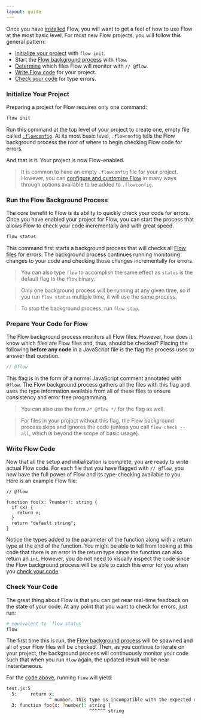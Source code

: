 ```yaml
---
layout: guide
---
```


Once you have [installed](../docs/install/) Flow, you will want to get a feel of how to use Flow at the most basic level. For most new Flow projects, you will follow this general pattern:

- [Initialize your project](#toc-initialize-project) with `flow init`.
- Start the [Flow background process](#toc-run-flow-background-process) with `flow`.
- [Determine](#toc-prepare-code-for-flow) which files Flow will monitor with `// @flow`.
- [Write Flow code](#toc-write-flow-code) for your project.
- [Check your code](#toc-check-your-code) for type errors.

### Initialize Your Project <a class="toc" id="toc-initialize-your-project" href="#toc-initialize-your-project"></a>

Preparing a project for Flow requires only one command:

```sh
flow init
```

Run this command at the top level of your project to create one, empty file called [`.flowconfig`](../config/). At its most basic level, `.flowconfig` tells the Flow background process the root of where to begin checking Flow code for errors.

And that is it. Your project is now Flow-enabled.

> It is common to have an empty `.flowconfig` file for your project. However, you can [configure and customize Flow](../config/) in many ways through options available to be added to `.flowconfig`.

### Run the Flow Background Process <a class="toc" id="toc-run-the-flow-background-process" href="#toc-run-the-flow-background-process"></a>

The core benefit to Flow is its ability to quickly check your code for errors. Once you have enabled your project for Flow, you can start the process that allows Flow to check your code incrementally and with great speed.

```sh
flow status
```

This command first starts a background process that will checks all [Flow files](#toc-prepare-your-code-for-flow) for errors. The background process continues running monitoring changes to your code and checking those changes incrementally for errors.

> You can also type `flow` to accomplish the same effect as `status` is the default flag to the `flow` binary.

> Only one background process will be running at any given time, so if you run `flow status` multiple time, it will use the same process.

> To stop the background process, run `flow stop`.

### Prepare Your Code for Flow <a class="toc" id="toc-prepare-your-code-for-flow" href="#toc-prepare-your-code-for-flow"></a>

The Flow background process monitors all Flow files. However, how does it know which files are Flow files and, thus, should be checked? Placing the following **before any code** in a JavaScript file is the flag the process uses to answer that question.

```js
// @flow
```

This flag is in the form of a normal JavaScript comment annotated with `@flow`. The Flow background process gathers all the files with this flag and uses the type information available from all of these files to ensure consistency and error free programming.

> You can also use the form `/* @flow */` for the flag as well.

> For files in your project without this flag, the Flow background process skips and ignores the code (unless you call `flow check --all`, which is beyond the scope of basic usage).

### Write Flow Code <a class="toc" id="toc-write-flow-code" href="#toc-write-flow-code"></a>

Now that all the setup and initialization is complete, you are ready to write actual Flow code. For each file that you have flagged with `// @flow`, you now have the full power of Flow and its type-checking available to you. Here is an example Flow file:

```
// @flow

function foo(x: ?number): string {
  if (x) {
    return x;
  }
  return "default string";
}
```

Notice the types added to the parameter of the function along with a return type at the end of the function. You might be able to tell from looking at this code that there is an error in the return type since the function can also return an `int`. However, you do not need to visually inspect the code since the Flow background process will be able to catch this error for you when you [check your code](#toc-check-your-code).

### Check Your Code <a class="toc" id="toc-check-your-code" href="#toc-check-your-code"></a>

The great thing about Flow is that you can get near real-time feedback on the state of your code. At any point that you want to check for errors, just run:

```sh
# equivalent to `flow status`
flow
```

The first time this is run, the [Flow background process](#toc-run-flow-background-process) will be spawned and all of your Flow files will be checked. Then, as you continue to iterate on your project, the background process will continuously monitor your code such that when you run `flow` again, the updated result will be near instantaneous.

For the [code above](#toc-write-flow-code), running `flow` will yield:

```sh
test.js:5
  5:     return x;
                ^ number. This type is incompatible with the expected return type of
  3: function foo(x: ?number): string {
                               ^^^^^^ string
```
